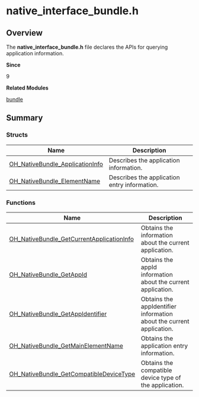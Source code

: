 # native_interface_bundle.h


## Overview

The **native_interface_bundle.h** file declares the APIs for querying application information.

**Since**

9

**Related Modules**

[bundle](_bundle.md)


## Summary


### Structs

| Name| Description|
| -------- | -------- |
| [OH_NativeBundle_ApplicationInfo](_o_h___native_bundle_application_info.md) | Describes the application information.|
| [OH_NativeBundle_ElementName](_o_h___native_bundle_element_name.md) | Describes the application entry information.|


### Functions

| Name| Description|
| -------- | -------- |
| [OH_NativeBundle_GetCurrentApplicationInfo](_bundle.md#oh_nativebundle_getcurrentapplicationinfo)| Obtains the information about the current application.|
| [OH_NativeBundle_GetAppId](_bundle.md#oh_nativebundle_getappid) | Obtains the appId information about the current application.|
| [OH_NativeBundle_GetAppIdentifier](_bundle.md#oh_nativebundle_getappidentifier) | Obtains the appIdentifier information about the current application.|
| [OH_NativeBundle_GetMainElementName](_bundle.md#oh_nativebundle_getmainelementname) | Obtains the application entry information.|
| [OH_NativeBundle_GetCompatibleDeviceType](_bundle.md#oh_nativebundle_getcompatibledevicetype) | Obtains the compatible device type of the application.|
